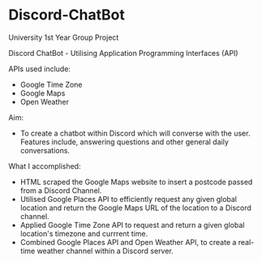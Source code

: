 # Discord-ChatBot
University 1st Year Group Project

Discord ChatBot - Utilising Application Programming Interfaces (API)

APIs used include:
- Google Time Zone
- Google Maps
- Open Weather


Aim:
- To create a chatbot within Discord which will converse with the user. Features include, answering questions and other general daily conversations.

What I accomplished:
- HTML scraped the Google Maps website to insert a postcode passed from a Discord Channel.
- Utilised Google Places API to efficiently request any given global location and return the Google Maps URL of the location to a Discord channel.
- Applied Google Time Zone API to request and return a given global location's timezone and currrent time.
- Combined Google Places API and Open Weather API, to create a real-time weather channel within a Discord server.
